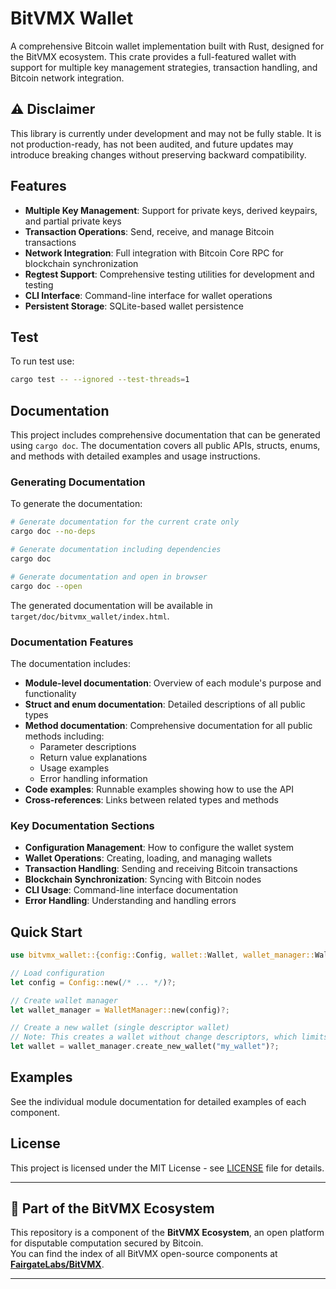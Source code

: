 # BitVMX Wallet

A comprehensive Bitcoin wallet implementation built with Rust, designed for the BitVMX ecosystem. This crate provides a full-featured wallet with support for multiple key management strategies, transaction handling, and Bitcoin network integration.

## ⚠️ Disclaimer

This library is currently under development and may not be fully stable.
It is not production-ready, has not been audited, and future updates may introduce breaking changes without preserving backward compatibility.

## Features

- **Multiple Key Management**: Support for private keys, derived keypairs, and partial private keys
- **Transaction Operations**: Send, receive, and manage Bitcoin transactions
- **Network Integration**: Full integration with Bitcoin Core RPC for blockchain synchronization
- **Regtest Support**: Comprehensive testing utilities for development and testing
- **CLI Interface**: Command-line interface for wallet operations
- **Persistent Storage**: SQLite-based wallet persistence



## Test

To run test use:

```sh
cargo test -- --ignored --test-threads=1  
```

## Documentation

This project includes comprehensive documentation that can be generated using `cargo doc`. The documentation covers all public APIs, structs, enums, and methods with detailed examples and usage instructions.

### Generating Documentation

To generate the documentation:

```bash
# Generate documentation for the current crate only
cargo doc --no-deps

# Generate documentation including dependencies
cargo doc

# Generate documentation and open in browser
cargo doc --open
```

The generated documentation will be available in `target/doc/bitvmx_wallet/index.html`.

### Documentation Features

The documentation includes:

- **Module-level documentation**: Overview of each module's purpose and functionality
- **Struct and enum documentation**: Detailed descriptions of all public types
- **Method documentation**: Comprehensive documentation for all public methods including:
  - Parameter descriptions
  - Return value explanations
  - Usage examples
  - Error handling information
- **Code examples**: Runnable examples showing how to use the API
- **Cross-references**: Links between related types and methods

### Key Documentation Sections

- **Configuration Management**: How to configure the wallet system
- **Wallet Operations**: Creating, loading, and managing wallets
- **Transaction Handling**: Sending and receiving Bitcoin transactions
- **Blockchain Synchronization**: Syncing with Bitcoin nodes
- **CLI Usage**: Command-line interface documentation
- **Error Handling**: Understanding and handling errors

## Quick Start

```rust
use bitvmx_wallet::{config::Config, wallet::Wallet, wallet_manager::WalletManager};

// Load configuration
let config = Config::new(/* ... */)?;

// Create wallet manager
let wallet_manager = WalletManager::new(config)?;

// Create a new wallet (single descriptor wallet)
// Note: This creates a wallet without change descriptors, which limits functionality
let wallet = wallet_manager.create_new_wallet("my_wallet")?;
```

## Examples

See the individual module documentation for detailed examples of each component.

## License

This project is licensed under the MIT License - see [LICENSE](LICENSE) file for details.

---

## 🧩 Part of the BitVMX Ecosystem

This repository is a component of the **BitVMX Ecosystem**, an open platform for disputable computation secured by Bitcoin.  
You can find the index of all BitVMX open-source components at [**FairgateLabs/BitVMX**](https://github.com/FairgateLabs/BitVMX).

---
